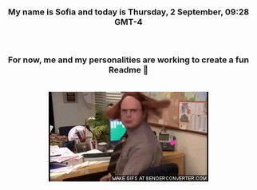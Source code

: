 


<div align="center">
<h3 >My name is Sofia and today is Thursday, 2 September, 09:28 GMT-4</h3><br>
<h3 >For now, me and my personalities are working to create a fun Readme 👋
</h3><br>
<img src='img/dwight.gif' alt='working...'/>
</div>

